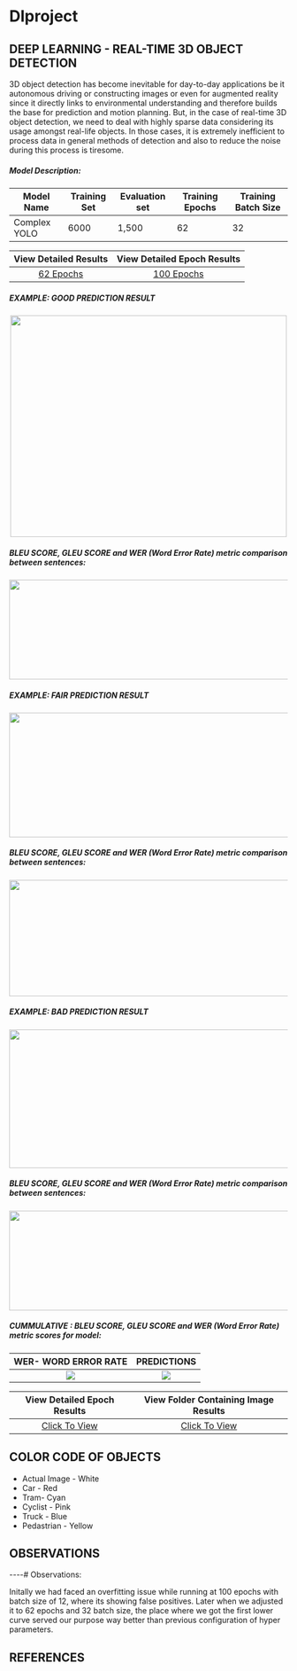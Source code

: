 # Dlproject


## DEEP LEARNING - REAL-TIME 3D OBJECT DETECTION
3D object detection has become inevitable for day-to-day applications be it autonomous driving or constructing images or even for augmented reality since it directly links to environmental understanding and therefore builds the base for prediction and motion planning. But, in the case of real-time 3D object detection, we need to deal with highly sparse data considering its usage amongst real-life objects. In those cases, it is extremely inefficient to process data in general methods of detection and also to reduce the noise during this process is tiresome.

##### Model Description:

| Model Name          | Training Set             | Evaluation set |Training Epochs|Training Batch Size|
|-------------------- | -------------------------|----------------|---------------|-------------------|        
| Complex YOLO        |      6000                | 1,500          | 62            | 32                |

View Detailed Results     |  View Detailed Epoch Results
:-------------------------:|:-------------------------:
[62 Epochs](https://github.com/Dhuldhoyavarun/Dlproject/blob/main/results/loss_vs_epoch.png)  |  [100 Epochs](https://github.com/Dhuldhoyavarun/Dlproject/blob/main/results/loss%20vs%20epoch%202.png)


##### EXAMPLE: GOOD PREDICTION RESULT
 <p align="center">
  <img height="400" width="500" src="https://github.com/HemanthTejaY/Image-Captioning-A-Comparative-Study/blob/main/Attention%2BResNet%20Results/good/good2.png">
</p>

##### BLEU SCORE, GLEU SCORE and WER (Word Error Rate) metric comparison between sentences:
 <p align="center">
  <img width="1040" height="180" src="https://github.com/HemanthTejaY/Image-Captioning-A-Comparative-Study/blob/main/Attention%2BResNet%20Results/good/print-goodres.png">
</p>

##### EXAMPLE: FAIR PREDICTION RESULT
 <p align="center">
  <img height="225" width="630" src="https://github.com/HemanthTejaY/Image-Captioning-A-Comparative-Study/blob/main/Attention%2BResNet%20Results/fair/fair2.png">
</p>

##### BLEU SCORE, GLEU SCORE and WER (Word Error Rate) metric comparison between sentences:
 <p align="center">
  <img width="950" height="210" src="https://github.com/HemanthTejaY/Image-Captioning-A-Comparative-Study/blob/main/Attention%2BResNet%20Results/fair/fair3-final.png">
</p>

##### EXAMPLE: BAD PREDICTION RESULT
 <p align="center">
  <img height="250" width="700" src="https://github.com/HemanthTejaY/Image-Captioning-A-Comparative-Study/blob/main/Attention%2BResNet%20Results/bad/bad1.png">
</p>

##### BLEU SCORE, GLEU SCORE and WER (Word Error Rate) metric comparison between sentences:
 <p align="center">
  <img width="900" height="180" src="https://github.com/HemanthTejaY/Image-Captioning-A-Comparative-Study/blob/main/Attention%2BResNet%20Results/bad/badRes-final.png">
</p>

##### CUMMULATIVE : BLEU SCORE, GLEU SCORE and WER (Word Error Rate) metric scores for model:

WER- WORD ERROR RATE       |  PREDICTIONS
:-------------------------:|:-------------------------:
![](https://github.com/HemanthTejaY/Image-Captioning-A-Comparative-Study/blob/main/Images/final2.png)  |  ![](https://github.com/HemanthTejaY/Image-Captioning-A-Comparative-Study/blob/main/Images/predictions2.png)

View Detailed Epoch Results     |  View Folder Containing Image Results
:-------------------------:|:-------------------------:
[Click To View](https://github.com/HemanthTejaY/Image-Captioning-A-Comparative-Study/blob/main/Attention%20Results/attention-model2/epochs/attention-model-3.pdf)  |  [Click To View](https://github.com/HemanthTejaY/Image-Captioning-A-Comparative-Study/tree/main/Attention%20Results/attention-model2)


## COLOR CODE OF OBJECTS

* Actual Image - White
* Car - Red
* Tram- Cyan
* Cyclist - Pink
* Truck - Blue
* Pedastrian - Yellow

## OBSERVATIONS
----# Observations:

Initally we had faced an overfitting issue while running at 100 epochs with batch size of 12, where its showing false positives. Later when we adjusted it to 62 epochs and 32 batch size, the place where we got the first lower curve served our purpose way better than previous configuration of hyper parameters. 




## REFERENCES


